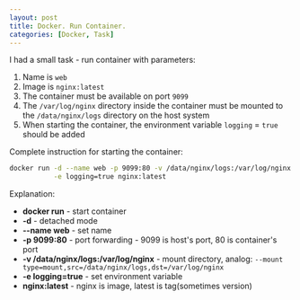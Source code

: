 ```yaml
---
layout: post
title: Docker. Run Container.
categories: [Docker, Task]
---
```

I had a small task - run container with parameters:
1. Name is `web`
2. Image is `nginx:latest`
3. The container must be available on port `9099`
4. The `/var/log/nginx` directory inside the container must be mounted to the `/data/nginx/logs` directory on the host system
5. When starting the container, the environment variable `logging` = `true` should be added

Complete instruction for starting the container:
```bash
docker run -d --name web -p 9099:80 -v /data/nginx/logs:/var/log/nginx \
           -e logging=true nginx:latest
```

Explanation:
- **docker run** - start container
- **-d** - detached mode
- **--name web** - set name
- **-p 9099:80** - port forwarding - 9099 is host's port, 80 is container's port
- **-v /data/nginx/logs:/var/log/nginx** - mount directory, analog: `--mount type=mount,src=/data/nginx/logs,dst=/var/log/nginx`
- **-e logging=true** - set environment variable
- **nginx:latest** - nginx is image, latest is tag(sometimes version)